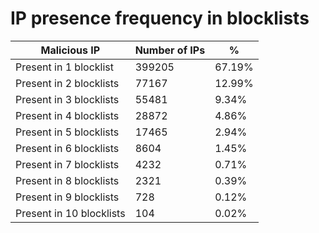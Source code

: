 # IP presence frequency in blocklists
| Malicious IP | Number of IPs | % |
|----|----|----|
| Present in 1 blocklist | 399205 | 67.19% |
| Present in 2 blocklists | 77167 | 12.99% |
| Present in 3 blocklists | 55481 | 9.34% |
| Present in 4 blocklists | 28872 | 4.86% |
| Present in 5 blocklists | 17465 | 2.94% |
| Present in 6 blocklists | 8604 | 1.45% |
| Present in 7 blocklists | 4232 | 0.71% |
| Present in 8 blocklists | 2321 | 0.39% |
| Present in 9 blocklists | 728 | 0.12% |
| Present in 10 blocklists | 104 | 0.02% |
